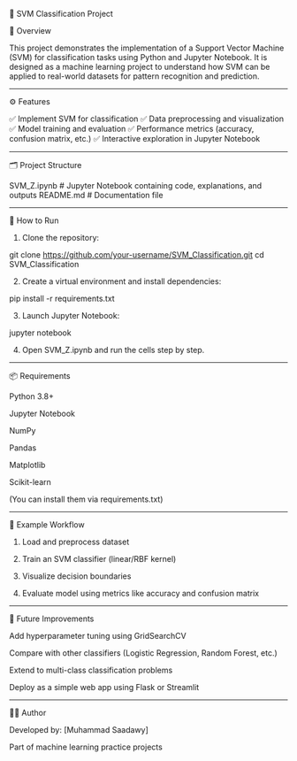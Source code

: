🧠 SVM Classification Project

📌 Overview

This project demonstrates the implementation of a Support Vector Machine (SVM) for classification tasks using Python and Jupyter Notebook.
It is designed as a machine learning project to understand how SVM can be applied to real-world datasets for pattern recognition and prediction.


---

⚙️ Features

✅ Implement SVM for classification
✅ Data preprocessing and visualization
✅ Model training and evaluation
✅ Performance metrics (accuracy, confusion matrix, etc.)
✅ Interactive exploration in Jupyter Notebook


---

🗂️ Project Structure

SVM_Z.ipynb        # Jupyter Notebook containing code, explanations, and outputs
README.md          # Documentation file


---

🚀 How to Run

1. Clone the repository:

git clone https://github.com/your-username/SVM_Classification.git
cd SVM_Classification


2. Create a virtual environment and install dependencies:

pip install -r requirements.txt


3. Launch Jupyter Notebook:

jupyter notebook


4. Open SVM_Z.ipynb and run the cells step by step.




---

📦 Requirements

Python 3.8+

Jupyter Notebook

NumPy

Pandas

Matplotlib

Scikit-learn


(You can install them via requirements.txt)


---

📝 Example Workflow

1. Load and preprocess dataset


2. Train an SVM classifier (linear/RBF kernel)


3. Visualize decision boundaries


4. Evaluate model using metrics like accuracy and confusion matrix




---

🔮 Future Improvements

Add hyperparameter tuning using GridSearchCV

Compare with other classifiers (Logistic Regression, Random Forest, etc.)

Extend to multi-class classification problems

Deploy as a simple web app using Flask or Streamlit



---

👨‍💻 Author

Developed by: [Muhammad Saadawy]

Part of machine learning practice projects
